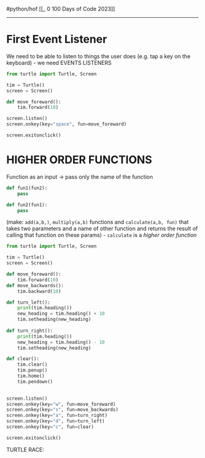 #python/hof
[[_ 0 100 Days of Code 2023]]

---

# First Event Listener
We need to be able to listen to things the user does (e.g. tap a key on the keyboard) - we need EVENTS LISTENERS

```python
from turtle import Turtle, Screen

tim = Turtle()
screen = Screen()

def move_foreward():
    tim.forward(10)

screen.listen()
screen.onkey(key="space", fun=move_foreward)

screen.exitonclick()
```

# HIGHER ORDER FUNCTIONS
Function as an input -> pass only the name of the function

```python
def fun1(fun2):
	pass

def fun2(fun1):
	pass
```
(make: `add(a,b,)`, `multiply(a,b)` functions and `calculate(a,b, fun)` that takes two parameters and a name of other function and returns the result of calling that function on these params) - `calculate` is a *higher order function*

```python
from turtle import Turtle, Screen

tim = Turtle()
screen = Screen()

def move_foreward():
    tim.forward(10)
def move_backwards():
    tim.backward(10)

def turn_left():
    print(tim.heading())
    new_heading = tim.heading() + 10
    tim.setheading(new_heading)
  
def turn_right():
    print(tim.heading())
    new_heading = tim.heading() - 10
    tim.setheading(new_heading)

def clear():
    tim.clear()
    tim.penup()
    tim.home()
    tim.pendown()
  

screen.listen()
screen.onkey(key="w", fun=move_foreward)
screen.onkey(key="s", fun=move_backwards)
screen.onkey(key="a", fun=turn_right)
screen.onkey(key="d", fun=turn_left)
screen.onkey(key="c", fun=clear)

screen.exitonclick()
```

TURTLE RACE:

```


```







